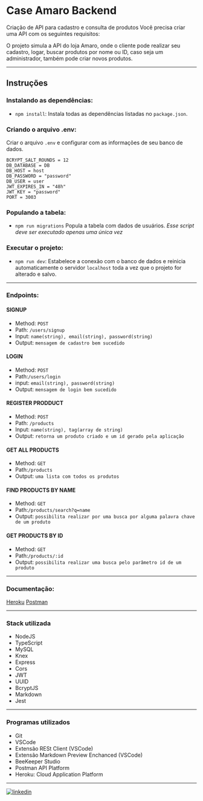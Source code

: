 # Case Amaro Backend

Criação de API para cadastro e consulta de produtos
Você precisa criar uma API com os seguintes requisitos:

O projeto simula a API do loja Amaro, onde o cliente pode realizar seu cadastro, logar, buscar produtos por nome ou ID, caso seja um administrador, também pode criar novos produtos.

---

## Instruções

### Instalando as dependências:

-   `npm install`:
    Instala todas as dependências listadas no `package.json`.

### Criando o arquivo .env:

Criar o arquivo `.env` e configurar com as informações de seu banco de dados.

```
BCRYPT_SALT_ROUNDS = 12
DB_DATABASE = DB
DB_HOST = host
DB_PASSWORD = "password"
DB_USER = user
JWT_EXPIRES_IN = "48h"
JWT_KEY = "password"
PORT = 3003
```

### Populando a tabela:

-   `npm run migrations`
    Popula a tabela com dados de usuários.
    _Esse script deve ser executado apenas uma única vez_

### Executar o projeto:

-   `npm run dev`:
    Estabelece a conexão com o banco de dados e reinicia automaticamente o servidor `localhost` toda a vez que o projeto for alterado e salvo.

---

### Endpoints:

#### SIGNUP

-   Method: `POST`
-   Path: `/users/signup`
-   Input: `name(string), email(string), password(string)`
-   Output: `mensagem de cadastro bem sucedido`

#### LOGIN

-   Method: `POST`
-   Path:`/users/login`
-   input: `email(string), password(string)`
-   Output: `mensagem de login bem sucedido`

#### REGISTER PRODDUCT

-   Method: `POST`
-   Path: `/products`
-   Input: `name(string), tag(array de string)`
-   Output: `retorna um produto criado e um id gerado pela aplicação`

#### GET ALL PRODUCTS

-   Method: `GET`
-   Path:`/products`
-   Output: `uma lista com todos os produtos`

#### FIND PRODUCTS BY NAME

-   Method: `GET`
-   Path:`/products/search?q=name`
-   Output: `possibilita realizar por uma busca por alguma palavra chave de um produto`

#### GET PRODUCTS BY ID

-   Method: `GET`
-   Path:`/products/:id`
-   Output: `possibilita realizar uma busca pelo parâmetro id de um produto`

---

### Documentação:

[Heroku](https://case-amaro-marcio.herokuapp.com/ping)
[Postman](https://documenter.getpostman.com/view/20789615/2s7YYoBmsW)

---

### Stack utilizada

-   NodeJS
-   TypeScript
-   MySQL
-   Knex
-   Express
-   Cors
-   JWT
-   UUID
-   BcryptJS
-   Markdown
-   Jest

---

### Programas utilizados

-   Git
-   VSCode
-   Extensão RESt Client (VSCode)
-   Extensão Markdown Preview Enchanced (VSCode)
-   BeeKeeper Studio
-   Postman API Platform
-   Heroku: Cloud Application Platform

---

[![linkedin](https://img.shields.io/badge/linkedin-0A66C2?style=for-the-badge&logo=linkedin&logoColor=white)](https://www.linkedin.com/in/marcio-lima79)
